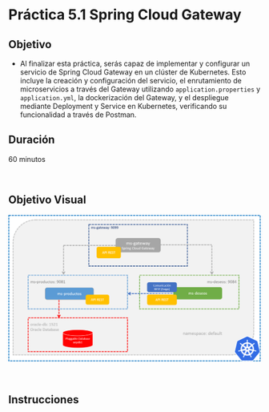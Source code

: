# Práctica 5.1 Spring Cloud Gateway

## Objetivo

- Al finalizar esta práctica, serás capaz de implementar y configurar un servicio de Spring Cloud Gateway en un clúster de Kubernetes. Esto incluye la creación y configuración del servicio, el enrutamiento de microservicios a través del Gateway utilizando `application.properties` y `application.yml`, la dockerización del Gateway, y el despliegue mediante Deployment y Service en Kubernetes, verificando su funcionalidad a través de Postman.
 

## Duración

60 minutos

<br/>

## Objetivo Visual

![Spring Cloud Gateway / Kubernetes](../images/u5_1_1.png)

<br/>

## Instrucciones
